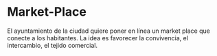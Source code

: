 # Market-Place
El ayuntamiento de la ciudad quiere poner en línea un market place que conecte a los habitantes. La idea es favorecer la convivencia, el intercambio, el tejido comercial.
